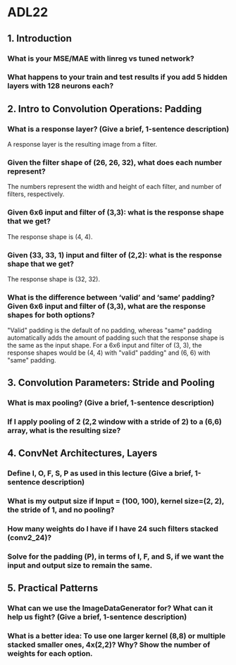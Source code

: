 # ADL22

## 1. Introduction
### What is your MSE/MAE with linreg vs tuned network? 

### What happens to your train and test results if you add 5 hidden layers with 128 neurons each? 


## 2. Intro to Convolution Operations: Padding
### What is a response layer? (Give a brief, 1-sentence description)
A response layer is the resulting image from a filter.

### Given the filter shape of (26, 26, 32), what does each number represent?
The numbers represent the width and height of each filter, and number of filters, respectively.

### Given 6x6 input and filter of (3,3): what is the response shape that we get? 
The response shape is (4, 4).

### Given (33, 33, 1) input and filter of (2,2): what is the response shape that we get?
The response shape is (32, 32).

### What is the difference between ‘valid’ and ‘same’ padding? Given 6x6 input and filter of (3,3), what are the response shapes for both options? 
"Valid" padding is the default of no padding, whereas "same" padding automatically adds the amount of padding such that the response shape is the same as the input shape. For a 6x6 input and filter of (3, 3), the response shapes would be (4, 4) with "valid" padding" and (6, 6) with "same" padding.


## 3. Convolution Parameters: Stride and Pooling
### What is max pooling? (Give a brief, 1-sentence description)

### If I apply pooling of 2 (2,2 window with a stride of 2) to a (6,6) array, what is the resulting size?


## 4. ConvNet Architectures, Layers
### Define I, O, F, S, P as used in this lecture (Give a brief, 1-sentence description)

### What is my output size if Input = (100, 100), kernel size=(2, 2), the stride of 1, and no pooling? 

### How many weights do I have if I have 24 such filters stacked (conv2_24)?

### Solve for the padding (P), in terms of I, F, and S, if we want the input and output size to remain the same. 


## 5. Practical Patterns
### What can we use the ImageDataGenerator for? What can it help us fight? (Give a brief, 1-sentence description)

### What is a better idea: To use one larger kernel (8,8) or multiple stacked smaller ones, 4x(2,2)? Why? Show the number of weights for each option. 

